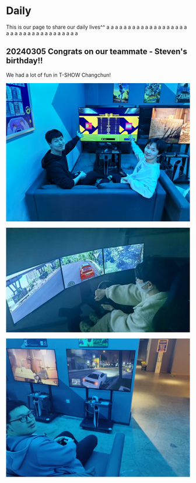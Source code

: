 # Daily

This is our page to share our daily lives^^
a
a
a
a
a
a
a
a
a
a
a
a
a
a
a
a
a
a
a
a
a
a
a
a
a
a
a
a
a
a
a
a
a
a
a
a

## 20240305 Congrats on our teammate - Steven's birthday!!

We had a lot of fun in T-SHOW Changchun!

![alt text](image/20240305_1.jpg)

![alt text](image/20240305_2.jpg)

![alt text](image/20240305_3.jpg)